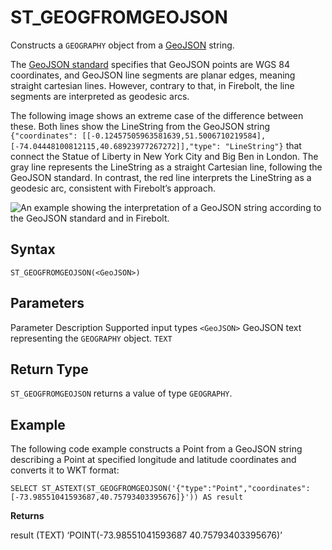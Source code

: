 # [](#st_geogfromgeojson)ST\_GEOGFROMGEOJSON

Constructs a `GEOGRAPHY` object from a [GeoJSON](https://datatracker.ietf.org/doc/html/rfc7946) string.

The [GeoJSON standard](https://datatracker.ietf.org/doc/html/rfc7946) specifies that GeoJSON points are WGS 84 coordinates, and GeoJSON line segments are planar edges, meaning straight cartesian lines. However, contrary to that, in Firebolt, the line segments are interpreted as geodesic arcs.

The following image shows an extreme case of the difference between these. Both lines show the LineString from the GeoJSON string `{"coordinates": [[-0.12457505963581639,51.5006710219584],[-74.04448100812115,40.68923977267272]],"type": "LineString"}` that connect the Statue of Liberty in New York City and Big Ben in London. The gray line represents the LineString as a straight Cartesian line, following the GeoJSON standard. In contrast, the red line interprets the LineString as a geodesic arc, consistent with Firebolt’s approach.

![An example showing the interpretation of a GeoJSON string according to the GeoJSON standard and in Firebolt.](../../../assets/images/geography/geojson_difference.png)

## [](#syntax)Syntax

```
ST_GEOGFROMGEOJSON(<GeoJSON>)
```

## [](#parameters)Parameters

Parameter Description Supported input types `<GeoJSON>` GeoJSON text representing the `GEOGRAPHY` object. `TEXT`

## [](#return-type)Return Type

`ST_GEOGFROMGEOJSON` returns a value of type `GEOGRAPHY`.

## [](#example)Example

The following code example constructs a Point from a GeoJSON string describing a Point at specified longitude and latitude coordinates and converts it to WKT format:

```
SELECT ST_ASTEXT(ST_GEOGFROMGEOJSON('{"type":"Point","coordinates":[-73.98551041593687,40.75793403395676]}')) AS result
```

**Returns**

result (TEXT) ‘POINT(-73.98551041593687 40.75793403395676)’
